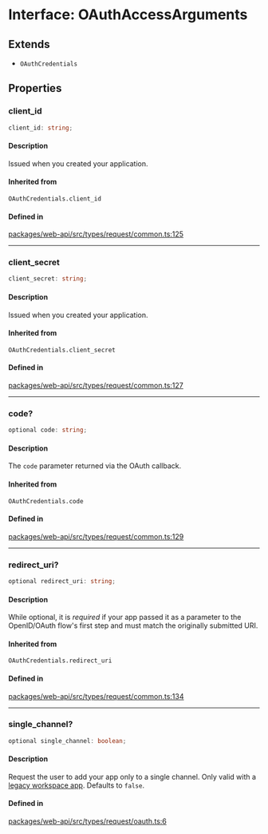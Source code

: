 # Interface: OAuthAccessArguments

## Extends

- `OAuthCredentials`

## Properties

### client\_id

```ts
client_id: string;
```

#### Description

Issued when you created your application.

#### Inherited from

`OAuthCredentials.client_id`

#### Defined in

[packages/web-api/src/types/request/common.ts:125](https://github.com/slackapi/node-slack-sdk/blob/main/packages/web-api/src/types/request/common.ts#L125)

***

### client\_secret

```ts
client_secret: string;
```

#### Description

Issued when you created your application.

#### Inherited from

`OAuthCredentials.client_secret`

#### Defined in

[packages/web-api/src/types/request/common.ts:127](https://github.com/slackapi/node-slack-sdk/blob/main/packages/web-api/src/types/request/common.ts#L127)

***

### code?

```ts
optional code: string;
```

#### Description

The `code` parameter returned via the OAuth callback.

#### Inherited from

`OAuthCredentials.code`

#### Defined in

[packages/web-api/src/types/request/common.ts:129](https://github.com/slackapi/node-slack-sdk/blob/main/packages/web-api/src/types/request/common.ts#L129)

***

### redirect\_uri?

```ts
optional redirect_uri: string;
```

#### Description

While optional, it is _required_ if your app passed it as a parameter to the OpenID/OAuth flow's
first step and must match the originally submitted URI.

#### Inherited from

`OAuthCredentials.redirect_uri`

#### Defined in

[packages/web-api/src/types/request/common.ts:134](https://github.com/slackapi/node-slack-sdk/blob/main/packages/web-api/src/types/request/common.ts#L134)

***

### single\_channel?

```ts
optional single_channel: boolean;
```

#### Description

Request the user to add your app only to a single channel. Only valid with a [legacy workspace app](https://api.slack.com/legacy-workspace-apps). Defaults to `false`.

#### Defined in

[packages/web-api/src/types/request/oauth.ts:6](https://github.com/slackapi/node-slack-sdk/blob/main/packages/web-api/src/types/request/oauth.ts#L6)

